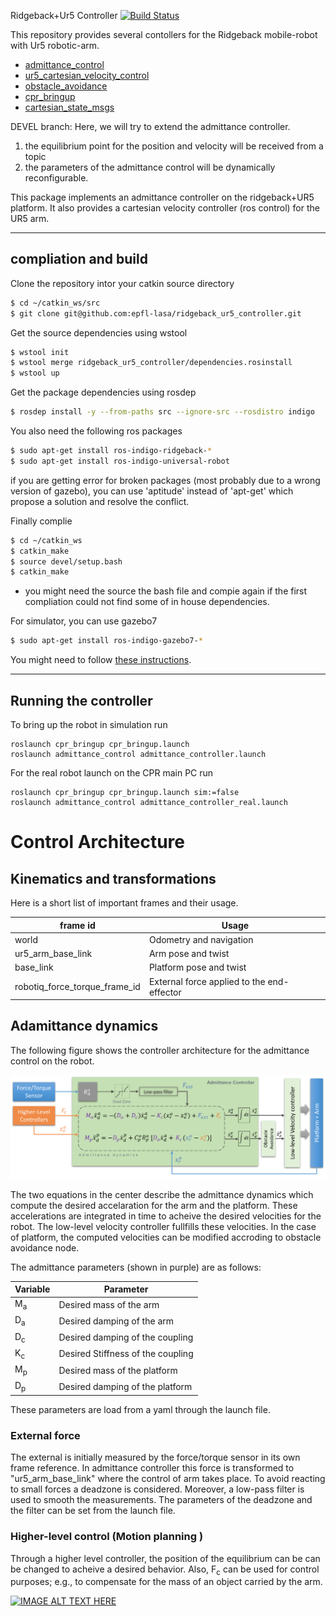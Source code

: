 Ridgeback+Ur5 Controller
[![Build Status](https://travis-ci.com/epfl-lasa/ridgeback_ur5_controller.svg?token=m4ujgeX7fDuuc9CGktAM&branch=master)](https://travis-ci.com/epfl-lasa/ridgeback_ur5_controller)

This repository provides several contollers for the Ridgeback mobile-robot with Ur5 robotic-arm. 


* [admittance_control](https://github.com/epfl-lasa/ridgeback_ur5_controller/tree/devel/admittance_control)
* [ur5_cartesian_velocity_control](https://github.com/epfl-lasa/ridgeback_ur5_controller/tree/devel/ur5_cartesian_velocity_control)
* [obstacle_avoidance](https://github.com/epfl-lasa/ridgeback_ur5_controller/tree/devel/obstacle_avoidance)
* [cpr_bringup](https://github.com/epfl-lasa/ridgeback_ur5_controller/tree/devel/cpr_bringup)
* [cartesian_state_msgs](https://github.com/epfl-lasa/ridgeback_ur5_controller/tree/devel/cartesian_state_msgs)

DEVEL branch: Here, we will try to extend the admittance controller.
1) the equilibrium point for the position and velocity will be received from a topic
2) the parameters of the admittance control will be dynamically reconfigurable.




This package implements an admittance controller on the ridgeback+UR5 platform. It also provides a cartesian velocity controller (ros control) for the UR5 arm. 

---

## compliation and build

Clone the repository intor your catkin source directory
```bash
$ cd ~/catkin_ws/src
$ git clone git@github.com:epfl-lasa/ridgeback_ur5_controller.git
```

Get the source dependencies using wstool
```bash
$ wstool init
$ wstool merge ridgeback_ur5_controller/dependencies.rosinstall
$ wstool up
```
Get the package dependencies using rosdep
```bash
$ rosdep install -y --from-paths src --ignore-src --rosdistro indigo
```
You also need the following ros packages
```bash
$ sudo apt-get install ros-indigo-ridgeback-*
$ sudo apt-get install ros-indigo-universal-robot
```
if you are getting error for broken packages (most probably due to a wrong version of gazebo), you can use 'aptitude' instead of 'apt-get' which propose a solution and resolve the conflict. 


Finally complie
```bash
$ cd ~/catkin_ws
$ catkin_make
$ source devel/setup.bash
$ catkin_make
```
* you might need the source the bash file and compie again if the first compliation could not find some of in house dependencies.


For simulator, you can use gazebo7
```bash
$ sudo apt-get install ros-indigo-gazebo7-*
```
You might need to follow [these instructions](http://gazebosim.org/tutorials?tut=install_ubuntu#Alternativeinstallation:step-by-step).


---


## Running the controller


To bring up the robot in simulation run
```
roslaunch cpr_bringup cpr_bringup.launch
roslaunch admittance_control admittance_controller.launch
```
For the real robot launch on the CPR main PC run
```
roslaunch cpr_bringup cpr_bringup.launch sim:=false
roslaunch admittance_control admittance_controller_real.launch
```

# Control Architecture

## Kinematics and transformations

Here is a short list of important frames and their usage.

| frame id      | Usage                         |
|---------------|-----------------------------------|
| world                          | Odometry and navigation           |
| ur5_arm_base_link              | Arm pose and twist                |
| base_link                      | Platform pose and twist           |
| robotiq_force_torque_frame_id  | External force applied to the end-effector           |





## Adamittance dynamics
The following figure shows the controller architecture for the admittance control on the robot.

![alt text](fig_control_schematics.png "Control architecture")

The two equations in the center describe the admittance dynamics which compute the desired accelaration for the arm and the platform. These accelerations are integrated in time to acheive the desired velocities for the robot. The low-level velocity controller fullfills these velocities. In the case of platform, the computed velocities can be modified accroding to obstacle avoidance node.



The admittance parameters (shown in purple) are as follows: 

| Variable      | Parameter                         |
|---------------|-----------------------------------|
| M<sub>a</sub> | Desired mass of the arm           |
| D<sub>a</sub> | Desired damping of the arm        |
| D<sub>c</sub> | Desired damping of the coupling   |
| K<sub>c</sub> | Desired Stiffness of the coupling |
| M<sub>p</sub> | Desired mass of the platform      |
| D<sub>p</sub> | Desired damping of the platform   |

These parameters are load from a yaml through the launch file.


### External force
The external is initially measured by the force/torque sensor in its own frame reference. In admittance controller this force is transformed to "ur5_arm_base_link" where the control of arm takes place. To avoid reacting to small forces a deadzone is considered. Moreover, a low-pass filter is used to smooth the measurements. The parameters of the deadzone and the filter can be set from the launch file.

### Higher-level control (Motion planning )
Through a higher level controller, the position of the equilibrium can be can be changed to acheive a desired behavior. Also, F<sub>c</sub> can be used for control purposes; e.g., to compensate for the mass of an object carried by the arm.

[![IMAGE ALT TEXT HERE](https://img.youtube.com/vi/7BjHhV-BkwE/0.jpg)](https://youtu.be/7BjHhV-BkwE)











